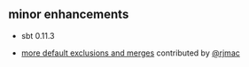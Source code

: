 ## minor enhancements
- sbt 0.11.3
- [more default exclusions and merges][38] contributed by [@rjmac]

  [38]: https://github.com/sbt/sbt-assembly/pull/38
  [@rjmac]: https://github.com/rjmac
